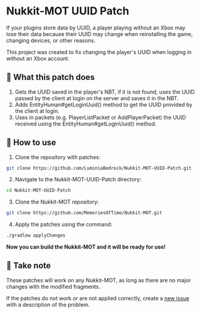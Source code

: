 # Nukkit-MOT UUID Patch

If your plugins store data by UUID, a player playing without an Xbox may lose their data because their UUID may change when reinstalling the game, changing devices, or other reasons.

This project was created to fix changing the player's UUID when logging in without an Xbox account.

## 📖 What this patch does
1. Gets the UUID saved in the player's NBT, if it is not found, uses the UUID passed by the client at login on the server and saves it in the NBT.
2. Adds EntityHuman#getLoginUuid() method to get the UUID provided by the client at login.
3. Uses in packets (e.g. PlayerListPacket or AddPlayerPacket) the UUID received using the EntityHuman#getLoginUuid() method.

## 🚀 How to use
1. Clone the repository with patches:
```bash
git clone https://github.com/LuminiaBedrock/Nukkit-MOT-UUID-Patch.git
```
2. Navigate to the Nukkit-MOT-UUID-Patch directory:
```bash
cd Nukkit-MOT-UUID-Patch
```
3. Clone the Nukkit-MOT repository:
```bash
git clone https://github.com/MemoriesOfTime/Nukkit-MOT.git
```
4. Apply the patches using the command:
```bash
./gradlew applyChanges
```
**Now you can build the Nukkit-MOT and it will be ready for use!**

## 📄 Take note
These patches will work on any Nukkit-MOT, as long as there are no major changes with the modified fragments.

If the patches do not work or are not applied correctly, create a [new issue](https://github.com/LuminiaBedrock/Nukkit-MOT-UUID-Patch/issues/new) with a description of the problem.